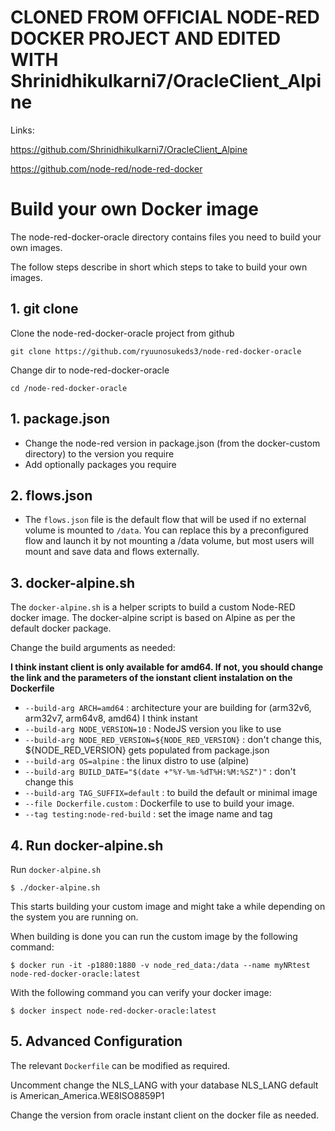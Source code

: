 # CLONED FROM OFFICIAL NODE-RED DOCKER PROJECT AND EDITED WITH Shrinidhikulkarni7/OracleClient_Alpine

Links:

https://github.com/Shrinidhikulkarni7/OracleClient_Alpine

https://github.com/node-red/node-red-docker

# Build your own Docker image

The node-red-docker-oracle directory contains files you need to build your own images.

The follow steps describe in short which steps to take to build your own images.

## 1. git clone

Clone the node-red-docker-oracle project from github
```shell script
git clone https://github.com/ryuunosukeds3/node-red-docker-oracle
```

Change dir to node-red-docker-oracle
```shell script
cd /node-red-docker-oracle
```

## 1. **package.json**

   - Change the node-red version in package.json (from the docker-custom directory) to the version you require
   - Add optionally packages you require

## 2. **flows.json**

   - The `flows.json` file is the default flow that will be used if no external volume is mounted to `/data`. You can replace this by a preconfigured flow and launch it by not mounting a /data volume, but most users will mount and save data and flows externally.

## 3. **docker-alpine.sh**

The `docker-alpine.sh` is a helper scripts to build a custom Node-RED docker image. The docker-alpine script is based on Alpine as per the default docker package.

Change the build arguments as needed:


   **I think instant client is only available for amd64. If not, you should change the link and the parameters of the ionstant client instalation on the Dockerfile**
   

   - `--build-arg ARCH=amd64` : architecture your are building for (arm32v6, arm32v7, arm64v8, amd64) I think instant
   - `--build-arg NODE_VERSION=10` : NodeJS version you like to use
   - `--build-arg NODE_RED_VERSION=${NODE_RED_VERSION}` : don't change this, ${NODE_RED_VERSION} gets populated from package.json
   - `--build-arg OS=alpine` : the linux distro to use (alpine)
   - `--build-arg BUILD_DATE="$(date +"%Y-%m-%dT%H:%M:%SZ")"` : don't change this
   - `--build-arg TAG_SUFFIX=default` : to build the default or minimal image
   - `--file Dockerfile.custom` : Dockerfile to use to build your image.
   - `--tag testing:node-red-build` : set the image name and tag

## 4. **Run docker-alpine.sh**

Run `docker-alpine.sh`

```shell script
$ ./docker-alpine.sh
```

This starts building your custom image and might take a while depending on the system you are running on.

When building is done you can run the custom image by the following command:

```shell script
$ docker run -it -p1880:1880 -v node_red_data:/data --name myNRtest node-red-docker-oracle:latest
```

With the following command you can verify your docker image:

```shell script
$ docker inspect node-red-docker-oracle:latest
```

## 5. **Advanced Configuration**

The relevant `Dockerfile` can be modified as required.

Uncomment change the NLS_LANG with your database NLS_LANG default is American_America.WE8ISO8859P1

Change the version from oracle instant client on the docker file as needed.
